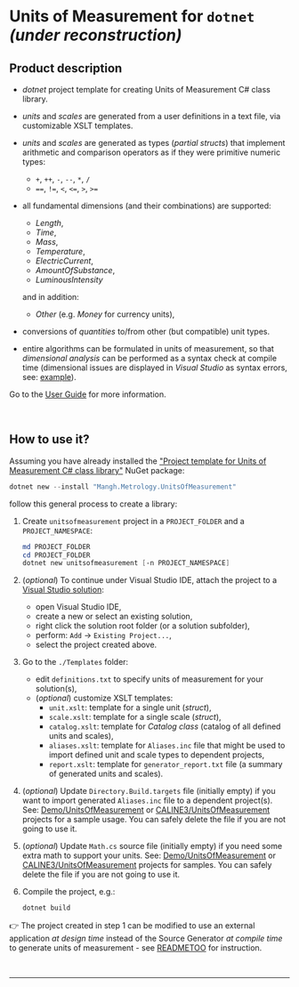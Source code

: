 # Units of Measurement for `dotnet`<br/>_(under reconstruction)_
## Product description

* _dotnet_ project template for creating Units of Measurement C# class library.

* _units_ and _scales_ are generated from a user definitions in a text file, via customizable XSLT templates.

* _units_ and _scales_ are generated as types (_partial structs_) that implement arithmetic and comparison operators as if they were primitive numeric types:
  * `+`, `++`, `-`, `--`, `*`, `/`
  * `==`, `!=`, `<`, `<=`, `>`, `>=`
   
* all fundamental dimensions (and their combinations) are supported:
  - _Length_,
  - _Time_,
  - _Mass_,
  - _Temperature_,
  - _ElectricCurrent_,
  - _AmountOfSubstance_,
  - _LuminousIntensity_
  
  and in addition:
  - _Other_ (e.g. _Money_ for currency units),
   
* conversions of _quantities_ to/from other (but compatible) unit types.

* entire algorithms can be formulated in units of measurement, so that _dimensional analysis_ can be performed as a syntax check at compile time (dimensional issues are displayed in _Visual Studio_ as syntax errors, see: [example](Docs/DimAnalysisExample.md)).

Go to the [User Guide](Docs/UserGuide.md) for more information.

<br/>

## How to use it?
Assuming you have already installed the ["Project template for Units of Measurement C# class library"](https://www.nuget.org/packages/Mangh.Metrology.UnitsOfMeasurement/) NuGet package:
```powershell
dotnet new --install "Mangh.Metrology.UnitsOfMeasurement"
```
follow this general process to create a library:

1. Create `unitsofmeasurement` project in a `PROJECT_FOLDER` and a `PROJECT_NAMESPACE`:
    ```powershell
    md PROJECT_FOLDER
    cd PROJECT_FOLDER
    dotnet new unitsofmeasurement [-n PROJECT_NAMESPACE]
    ```
2. (*optional*) To continue under Visual Studio IDE, attach the project to a [Visual Studio solution](https://docs.microsoft.com/en-us/visualstudio/get-started/tutorial-projects-solutions?view=vs-2022):
   - open Visual Studio IDE,
   - create a new or select an existing solution,
   - right click the solution root folder (or a solution subfolder),
   - perform: `Add` -> `Existing Project...`,
   - select the project created above.

3. Go to the `./Templates` folder:
    - edit `definitions.txt` to specify units of measurement for your solution(s), 
    - (*optional*) customize XSLT templates:
      - `unit.xslt`: template for a single unit (_struct_),
      - `scale.xslt`: template for a single scale (_struct_),
      - `catalog.xslt`: template for _Catalog class_ (catalog of all defined units and scales),
      - `aliases.xslt`: template for `Aliases.inc` file that might be used to import defined unit and scale types to dependent projects,
      - `report.xslt`: template for `generator_report.txt` file (a summary of generated units and scales).
  
4. (*optional*) Update `Directory.Build.targets` file (initially empty) if you want to import generated `Aliases.inc` file to a dependent project(s). See: [Demo/UnitsOfMeasurement](https://github.com/mangh/Metrology/tree/main/Demo/UnitsOfMeasurement) or [CALINE3/UnitsOfMeasurement](https://github.com/mangh/Metrology/tree/main/CALINE3/UnitsOfMeasurement) projects for a sample usage. You can safely delete the file if you are not going to use it.
5. (*optional*) Update `Math.cs` source file (initially empty) if you need some extra math to support your units. See: [Demo/UnitsOfMeasurement](https://github.com/mangh/Metrology/tree/main/Demo/UnitsOfMeasurement) or [CALINE3/UnitsOfMeasurement](https://github.com/mangh/Metrology/tree/main/CALINE3/UnitsOfMeasurement) projects for samples. You can safely delete the file if you are not going to use it.
6. Compile the project, e.g.:
    ```powershell
    dotnet build
    ```
&#128073; The project created in step 1 can be modified to use an external application  _at design time_ instead of the Source Generator _at compile time_ to generate units of measurement - see [READMETOO](READMETOO.md) for instruction.

<br/>

----